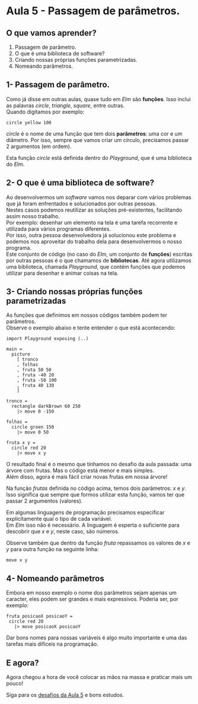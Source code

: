 # Aula 5 - Passagem de parâmetros.

## O que vamos aprender?

1. Passagem de parâmetro.  
2. O que é uma biblioteca de software?  
3. Criando nossas próprias funções parametrizadas.  
4. Nomeando parâmetros.  

## 1- Passagem de parâmetro.

Como já disse em outras aulas, quase tudo 
em *Elm* são **funções**. Isso inclui as palavras
*circle*, *triangle*, *square*, entre outras.  
Quando digitamos por exemplo:

```
circle yellow 100
```

*circle* é o nome de uma função que tem
dois **parâmetros**: uma cor e um diâmetro.
Por isso, sempre que vamos criar um
círculo, precisamos passar 2
argumentos (em ordem).

Esta função *circle* está definida
dentro do *Playground*, que é uma
biblioteca do *Elm*.  

## 2- O que é uma biblioteca de software?

Ao desenvolvermos um *software* vamos nos deparar
com vários problemas que já foram
enfrentados e solucionados por outras pessoas.  
Nestes casos podemos reutilizar as soluções pré-existentes,
facilitando assim nosso trabalho.  
Por exemplo: desenhar um elemento na tela é uma tarefa
recorrente e utilizada para vários programas diferentes.  
Por isso, outra pessoa desenvolvedora já solucionou este
problema e podemos nos aproveitar do trabalho dela para
desenvolvermos o nosso programa.  
Este conjunto de código (no caso do *Elm*, um
conjunto de **funções**) escritas por outras pessoas
é o que chamamos de **bibliotecas**. Até agora utilizamos
uma biblioteca, chamada *Playground*,
que contém funções que podemos utilizar
para desenhar e animar coisas na tela.

## 3- Criando nossas próprias funções parametrizadas

As funções que definimos em nossos
códigos também podem ter parâmetros.  
Observe o exemplo abaixo e tente
entender o que está acontecendo:

```
import Playground exposing (..)

main =
  picture
    [ tronco
    , folhas
    , fruta 50 50
    , fruta -40 20
    , fruta -50 100
    , fruta 40 130
    ]

tronco =
  rectangle darkBrown 60 250
    |> move 0 -150

folhas =
  circle green 150
    |> move 0 50

fruta x y =
  circle red 20
    |> move x y
```

O resultado final é o mesmo que tínhamos
no desafio da aula passada: uma árvore
com frutas. Mas o código está
menor e mais simples.  
Além disso, agora é mais fácil criar novas 
frutas em nossa árvore!

Na função *frutas* definida
no código acima, temos dois parâmetros:
*x* e *y*.  
Isso significa que sempre que formos
utilizar esta função, vamos ter que
passar 2 argumentos (valores).

Em algumas linguagens de programação
precisamos especificar explicitamente
qual o tipo de cada variável.  
Em *Elm* isso não é necessário. A
linguagem é esperta o suficiente para
descobrir que *x* e *y*, neste caso, são
números.

Observe também que dentro da função *fruta*
repassamos os valores de *x* e *y* para 
outra função na seguinte linha: 

```
move x y
```

## 4- Nomeando parâmetros

Embora em nosso exemplo o nome dos
parâmetros sejam apenas um caracter,
eles podem ser grandes e mais
expressivos. Poderia ser, por exemplo:

```
fruta posicaoX posicaoY =
 circle red 20
   |> move posicaoX posicaoY
```

Dar bons nomes para nossas variáveis
é algo muito importante e uma das tarefas
mais difíceis na programação.

## E agora?

Agora chegou a hora de você colocar as mãos na massa
e praticar mais um pouco!

Siga para os [desafios da Aula 5](/aula_5_desafios.html) e bons estudos.
